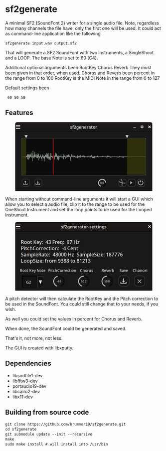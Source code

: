 # sf2generate

A minimal SF2 (SoundFont 2) writer for a single audio file.
Note, regardless how many channels the file have, only the first one will be used.
It could act as command-line application like the following

```shell
sf2generate input.wav output.sf2 
```
That will generate a SF2 SoundFont with two instruments, 
a SingleShoot and a LOOP.
The base Note is set to 60 (C4).

Additional optional arguments been RootKey Chorus Reverb
They must been given in that order, when used.
Chorus and Reverb been percent in the range from 0 to 100
RootKey is the MIDI Note in the range from 0 to 127

Default settings been
```shell
 60 50 50
```
## Features

<p align="center">
    <img src="https://github.com/brummer10/sf2generate/blob/main/sf2generate.png?raw=true" />
</p>

When starting without command-line arguments it will start a GUI which 
allow you to select a audio file,
clip it to the range to be used for the OneShoot Instrument
and set the loop points to be used for the Looped Instrument.

<p align="center">
    <img src="https://github.com/brummer10/sf2generate/blob/main/sf2generate-settings.png?raw=true" />
</p>

A pitch detector will then calculate the RootKey and
the Pitch correction to be used in the SoundFont.
You could still change that to your needs, if you wish.

As well you could set the values in percent for Chorus and Reverb.

When done, the SoundFont could be generated and saved.

That's it, not more, not less.

The GUI is created with libxputty.


## Dependencies

- libsndfile1-dev
- libfftw3-dev
- portaudio19-dev
- libcairo2-dev
- libx11-dev

## Building from source code

```shell
git clone https://github.com/brummer10/sf2generate.git
cd sf2generate
git submodule update --init --recursive
make
sudo make install # will install into /usr/bin
```
